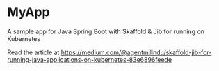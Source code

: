 # MyApp
A sample app for Java Spring Boot with Skaffold &amp; Jib for running on Kubernetes

Read the article at https://medium.com/@agentmilindu/skaffold-jib-for-running-java-applications-on-kubernetes-83e6896feede
